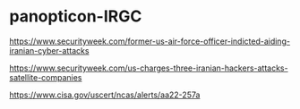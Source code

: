 # panopticon-IRGC

https://www.securityweek.com/former-us-air-force-officer-indicted-aiding-iranian-cyber-attacks

https://www.securityweek.com/us-charges-three-iranian-hackers-attacks-satellite-companies

https://www.cisa.gov/uscert/ncas/alerts/aa22-257a

